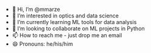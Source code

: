- 👋 Hi, I’m @mmarze
- 👀 I’m interested in optics and data science
- 🌱 I’m currently learning ML tools for data analysis
- 💞️ I’m looking to collaborate on ML projects in Python
- 📫 How to reach me - just drop me an email
- 😄 Pronouns: he/his/him

<!---
mmarze/mmarze is a ✨ special ✨ repository because its `README.md` (this file) appears on your GitHub profile.
You can click the Preview link to take a look at your changes.
--->
